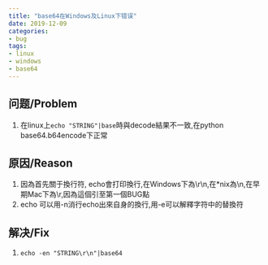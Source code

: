 ```yaml
---
title: "base64在Windows及Linux下错误"
date: 2019-12-09
categories:
- bug
tags:
- linux
- windows
- base64
---
```


## 问题/Problem

1. 在linux上`echo "STRING"|base`時與decode結果不一致,在python base64.b64encode下正常

## 原因/Reason

1. 因為首先關于換行符, echo會打印換行,在Windows下為\r\n,在*nix為\n,在早期Mac下為\r,因為這個引至第一個BUG點
2. echo 可以用-n消行echo出來自身的換行,用-e可以解釋字符中的替換符

## 解决/Fix

1. `echo -en "STRING\r\n"|base64`

